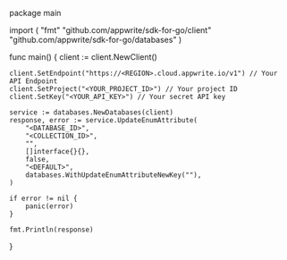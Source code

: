 package main

import (
    "fmt"
    "github.com/appwrite/sdk-for-go/client"
    "github.com/appwrite/sdk-for-go/databases"
)

func main() {
    client := client.NewClient()

    client.SetEndpoint("https://<REGION>.cloud.appwrite.io/v1") // Your API Endpoint
    client.SetProject("<YOUR_PROJECT_ID>") // Your project ID
    client.SetKey("<YOUR_API_KEY>") // Your secret API key

    service := databases.NewDatabases(client)
    response, error := service.UpdateEnumAttribute(
        "<DATABASE_ID>",
        "<COLLECTION_ID>",
        "",
        []interface{}{},
        false,
        "<DEFAULT>",
        databases.WithUpdateEnumAttributeNewKey(""),
    )

    if error != nil {
        panic(error)
    }

    fmt.Println(response)
}
